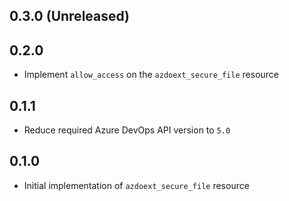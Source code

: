 ## 0.3.0 (Unreleased)


## 0.2.0
- Implement `allow_access` on the `azdoext_secure_file` resource

## 0.1.1
- Reduce required Azure DevOps API version to `5.0`

## 0.1.0
- Initial implementation of `azdoext_secure_file` resource